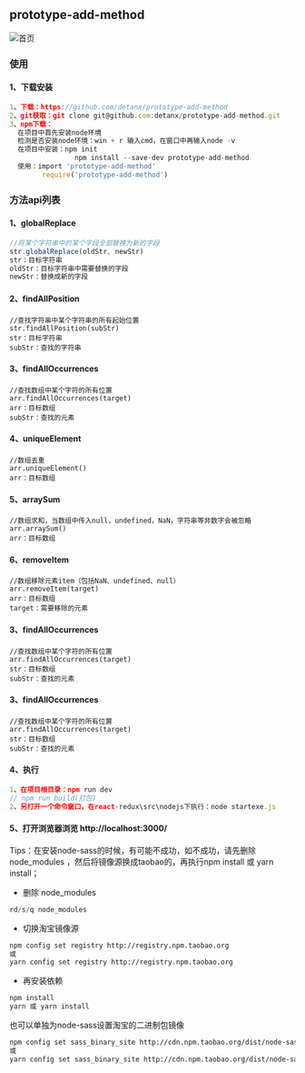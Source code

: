 ## prototype-add-method
![首页](/pic.gif)
### 使用
####  1、下载安装
```javascript
1、下载：https://github.com/detanx/prototype-add-method
2、git获取：git clone git@github.com:detanx/prototype-add-method.git
3、npm下载：
  在项目中首先安装node环境
  检测是否安装node环境：win + r 输入cmd，在窗口中再输入node -v
  在项目中安装：npm init 
                npm install --save-dev prototype-add-method
  使用：import 'prototype-add-method'
        require('prototype-add-method')
```
### 方法api列表
#### 1、globalReplace
```javascript
//将某个字符串中的某个字段全部替换为新的字段
str.globalReplace(oldStr, newStr)
str：目标字符串
oldStr：目标字符串中需要替换的字段
newStr：替换成新的字段
```
#### 2、findAllPosition
```
//查找字符串中某个字符串的所有起始位置
str.findAllPosition(subStr)
str：目标字符串
subStr：查找的字符串
```
#### 3、findAllOccurrences
```
//查找数组中某个字符的所有位置
arr.findAllOccurrences(target)
arr：目标数组
subStr：查找的元素
```
#### 4、uniqueElement
```
//数组去重
arr.uniqueElement()
arr：目标数组
```
#### 5、arraySum
```
//数组求和，当数组中传入null，undefined，NaN，字符串等非数字会被忽略
arr.arraySum()
arr：目标数组
```
#### 6、removeItem
```
//数组移除元素item（包括NaN、undefined、null）
arr.removeItem(target)
arr：目标数组
target：需要移除的元素
```
#### 3、findAllOccurrences
```
//查找数组中某个字符的所有位置
arr.findAllOccurrences(target)
str：目标数组
subStr：查找的元素
```
#### 3、findAllOccurrences
```
//查找数组中某个字符的所有位置
arr.findAllOccurrences(target)
str：目标数组
subStr：查找的元素
```
#### 4、执行
```javascript
1、在项目根目录：npm run dev
// npm run build(打包)
2、另打开一个命令窗口，在react-redux\src\nodejs下执行：node startexe.js
```
#### 5、打开浏览器浏览 http://localhost:3000/

Tips：在安装node-sass的时候，有可能不成功，如不成功，请先删除 node_modules ，然后将镜像源换成taobao的，再执行npm install 或 yarn install；
* 删除 node_modules
```javascript
rd/s/q node_modules
```
* 切换淘宝镜像源
```bash
npm config set registry http://registry.npm.taobao.org
或
yarn config set registry http://registry.npm.taobao.org
```
* 再安装依赖
```bash
npm install
yarn 或 yarn install
```
也可以单独为node-sass设置淘宝的二进制包镜像
```bash
npm config set sass_binary_site http://cdn.npm.taobao.org/dist/node-sass -g
或
yarn config set sass_binary_site http://cdn.npm.taobao.org/dist/node-sass -g
```
